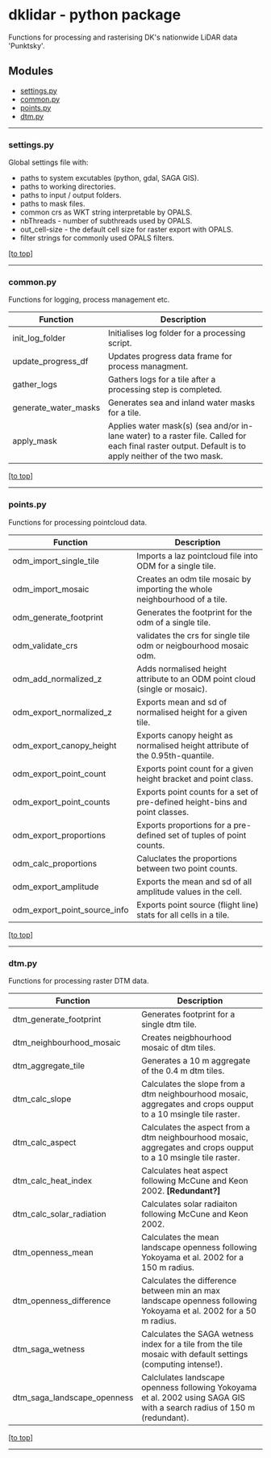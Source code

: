 # dklidar - python package 
Functions for processing and rasterising DK's nationwide LiDAR data 'Punktsky'.

## Modules

- [settings.py](#settings.py)
- [common.py](#common.py)
- [points.py](#points.py)
- [dtm.py](#dtm.py)

----

### settings.py
Global settings file with:
- paths to system excutables (python, gdal, SAGA GIS).
- paths to working directories.
- paths to input / output folders.
- paths to mask files.
- common crs as WKT string interpretable by OPALS.
- nbThreads - number of subthreads used by OPALS.
- out_cell-size - the default cell size for raster export with OPALS.
- filter strings for commonly used OPALS filters. 

[\[to top\]](#modules)

----

### common.py
Functions for logging, process management etc.

Function | Description
--- | ---
init_log_folder | Initialises log folder for a processing script.
update_progress_df | Updates progress data frame for process managment.
gather_logs | Gathers logs for a tile after a processing step is completed.
generate_water_masks | Generates sea and inland water masks for a tile. 
apply_mask | Applies water mask(s) (sea and/or in-lane water) to a raster file. Called for each final raster output. Default is to apply neither of the two mask. 

[\[to top\]](#modules)

----

### points.py
Functions for processing pointcloud data.

Function | Description
--- | ---
odm_import_single_tile | Imports a laz pointcloud file into ODM for a single tile.
odm_import_mosaic | Creates an odm tile mosaic by importing the whole neighbourhood of a tile.
odm_generate_footprint | Generates the footprint for the odm of a single tile.
odm_validate_crs | validates the crs for single tile odm or neigbourhood mosaic odm.
odm_add_normalized_z | Adds normalised height attribute to an ODM point cloud (single or mosaic).
odm_export_normalized_z | Exports mean and sd of normalised height for a given tile.
odm_export_canopy_height | Exports canopy height as normalised height attribute of the 0.95th-quantile.
odm_export_point_count | Exports point count for a given height bracket and point class.
odm_export_point_counts | Exports point counts for a set of pre-defined height-bins and point classes.
odm_export_proportions | Exports proportions for a pre-defined set of tuples of point counts.
odm_calc_proportions | Caluclates the proportions between two point counts.
odm_export_amplitude | Exports the mean and sd of all amplitude values in the cell.
odm_export_point_source_info | Exports point source (flight line) stats for all cells in a tile.

[\[to top\]](#modules)

----

### dtm.py
Functions for processing raster DTM data.

Function | Description
--- | ---
dtm_generate_footprint | Generates footprint for a single dtm tile.
dtm_neighbourhood_mosaic | Creates neigbhourhood mosaic of dtm tiles.
dtm_aggregate_tile | Generates a 10 m aggregate of the 0.4 m dtm tiles.
dtm_calc_slope | Calculates the slope from a dtm neighbourhood mosaic, aggregates and crops oupput to a 10 msingle tile raster.
dtm_calc_aspect | Calculates the aspect from a dtm neighbourhood mosaic, aggregates and crops oupput to a 10 msingle tile raster.
dtm_calc_heat_index | Calculates heat aspect following McCune and Keon 2002. **\[Redundant?\]**
dtm_calc_solar_radiation | Calculates solar radiaiton following McCune and Keon 2002. 
dtm_openness_mean | Calculates the mean landscape openness following Yokoyama et al. 2002 for a 150 m radius.
dtm_openness_difference | Calculates the difference between min an max landscape openness following Yokoyama et al. 2002 for a 50 m radius.
dtm_saga_wetness | Calculates the SAGA wetness index for a tile from the tile mosaic with default settings (computing intense!).
dtm_saga_landscape_openness | Calclulates landscape openness following Yokoyama et al. 2002 using SAGA GIS with a search radius of 150 m (redundant).

[\[to top\]](#modules)

----
